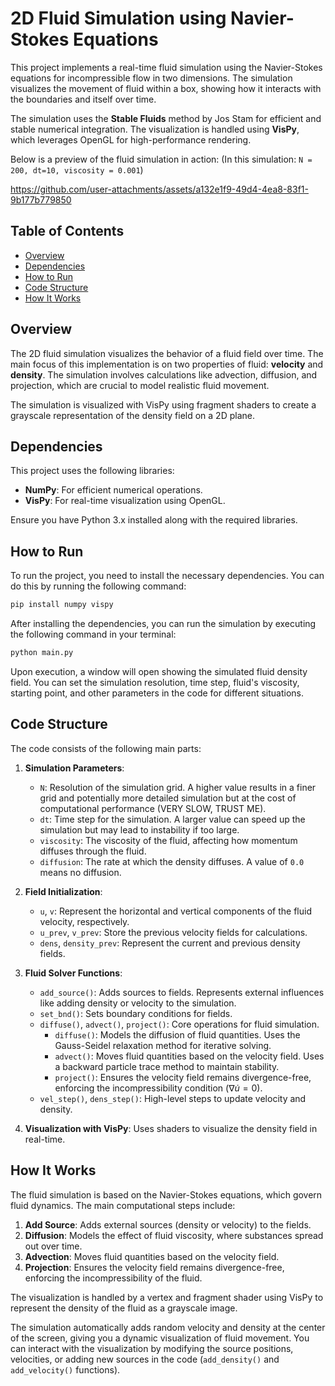 # 2D Fluid Simulation using Navier-Stokes Equations

This project implements a real-time fluid simulation using the Navier-Stokes equations for incompressible flow in two dimensions. The simulation visualizes the movement of fluid within a box, showing how it interacts with the boundaries and itself over time.

The simulation uses the **Stable Fluids** method by Jos Stam for efficient and stable numerical integration. The visualization is handled using **VisPy**, which leverages OpenGL for high-performance rendering.

Below is a preview of the fluid simulation in action:
(In this simulation: `N = 200, dt=10, viscosity = 0.001`)

https://github.com/user-attachments/assets/a132e1f9-49d4-4ea8-83f1-9b177b779850


## Table of Contents
- [Overview](#overview)
- [Dependencies](#dependencies)
- [How to Run](#how-to-run)
- [Code Structure](#code-structure)
- [How It Works](#how-it-works)


## Overview

The 2D fluid simulation visualizes the behavior of a fluid field over time. The main focus of this implementation is on two properties of fluid: **velocity** and **density**. The simulation involves calculations like advection, diffusion, and projection, which are crucial to model realistic fluid movement.

The simulation is visualized with VisPy using fragment shaders to create a grayscale representation of the density field on a 2D plane.

## Dependencies

This project uses the following libraries:

- **NumPy**: For efficient numerical operations.
- **VisPy**: For real-time visualization using OpenGL.

Ensure you have Python 3.x installed along with the required libraries.

## How to Run

To run the project, you need to install the necessary dependencies. You can do this by running the following command:

```sh
pip install numpy vispy
```

After installing the dependencies, you can run the simulation by executing the following command in your terminal:

```sh
python main.py
```

Upon execution, a window will open showing the simulated fluid density field. You can set the simulation resolution, time step, fluid's viscosity, starting point, and other parameters in the code for different situations.

## Code Structure

The code consists of the following main parts:

1. **Simulation Parameters**: 
    - `N`: Resolution of the simulation grid.  A higher value results in a finer grid and potentially more detailed simulation but at the cost of computational performance (VERY SLOW, TRUST ME).
    - `dt`: Time step for the simulation. A larger value can speed up the simulation but may lead to instability if too large.
    - `viscosity`: The viscosity of the fluid, affecting how momentum diffuses through the fluid.
    - `diffusion`: The rate at which the density diffuses. A value of `0.0` means no diffusion.
2. **Field Initialization**:
    - `u`, `v`: Represent the horizontal and vertical components of the fluid velocity, respectively.
    - `u_prev`, `v_prev`: Store the previous velocity fields for calculations.
    - `dens`, `density_prev`: Represent the current and previous density fields.

3. **Fluid Solver Functions**:
   - `add_source()`: Adds sources to fields. Represents external influences like adding density or velocity to the simulation.
   - `set_bnd()`: Sets boundary conditions for fields.
   - `diffuse()`, `advect()`, `project()`: Core operations for fluid simulation.
        - `diffuse()`: Models the diffusion of fluid quantities. Uses the Gauss-Seidel relaxation method for iterative solving.
        - `advect()`: Moves fluid quantities based on the velocity field. Uses a backward particle trace method to maintain stability.
        - `project()`: Ensures the velocity field remains divergence-free, enforcing the incompressibility condition ($\nabla \dot u = 0$).
   - `vel_step()`, `dens_step()`: High-level steps to update velocity and density.
4. **Visualization with VisPy**: Uses shaders to visualize the density field in real-time.

## How It Works

The fluid simulation is based on the Navier-Stokes equations, which govern fluid dynamics. The main computational steps include:

1. **Add Source**: Adds external sources (density or velocity) to the fields.
2. **Diffusion**: Models the effect of fluid viscosity, where substances spread out over time.
3. **Advection**: Moves fluid quantities based on the velocity field.
4. **Projection**: Ensures the velocity field remains divergence-free, enforcing the incompressibility of the fluid.

The visualization is handled by a vertex and fragment shader using VisPy to represent the density of the fluid as a grayscale image.

The simulation automatically adds random velocity and density at the center of the screen, giving you a dynamic visualization of fluid movement. You can interact with the visualization by modifying the source positions, velocities, or adding new sources in the code (`add_density()` and `add_velocity()` functions).

